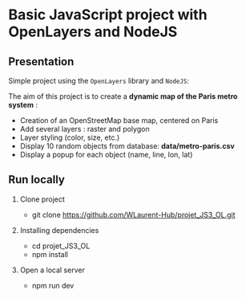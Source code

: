 # Basic JavaScript project with OpenLayers and NodeJS

## Presentation

Simple project using the `OpenLayers` library and `NodeJS`: 

The aim of this project is to create a **dynamic map of the Paris metro system** :

- Creation of an OpenStreetMap base map, centered on Paris
- Add several layers : raster and polygon
- Layer styling (color, size, etc.)
- Display 10 random objects from database: **data/metro-paris.csv**
- Display a popup for each object (name, line, lon, lat)

## Run locally

1. Clone project

    - git clone https://github.com/WLaurent-Hub/projet_JS3_OL.git

2. Installing dependencies

    - cd projet_JS3_OL
    - npm install

3. Open a local server

    - npm run dev